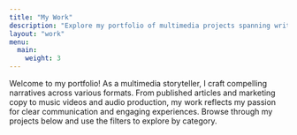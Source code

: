 ```yaml
---
title: "My Work"
description: "Explore my portfolio of multimedia projects spanning writing, audio, and visual storytelling."
layout: "work"
menu:
  main:
    weight: 3
---
```


Welcome to my portfolio! As a multimedia storyteller, I craft compelling narratives across various formats. From published articles and marketing copy to music videos and audio production, my work reflects my passion for clear communication and engaging experiences. Browse through my projects below and use the filters to explore by category.
